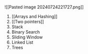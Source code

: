 
![[Pasted image 20240724221727.png]]


1. [[Arrays and Hashing]]
2. [[Two pointers]]
3. Stack
4. Binary Search
5. Sliding Window
6. Linked List
7. Trees